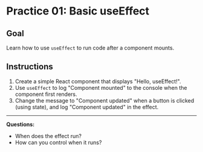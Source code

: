 # Practice 01: Basic useEffect

## Goal
Learn how to use `useEffect` to run code after a component mounts.

## Instructions
1. Create a simple React component that displays "Hello, useEffect!".
2. Use `useEffect` to log "Component mounted" to the console when the component first renders.
3. Change the message to "Component updated" when a button is clicked (using state), and log "Component updated" in the effect.

---

**Questions:**
- When does the effect run?
- How can you control when it runs?

